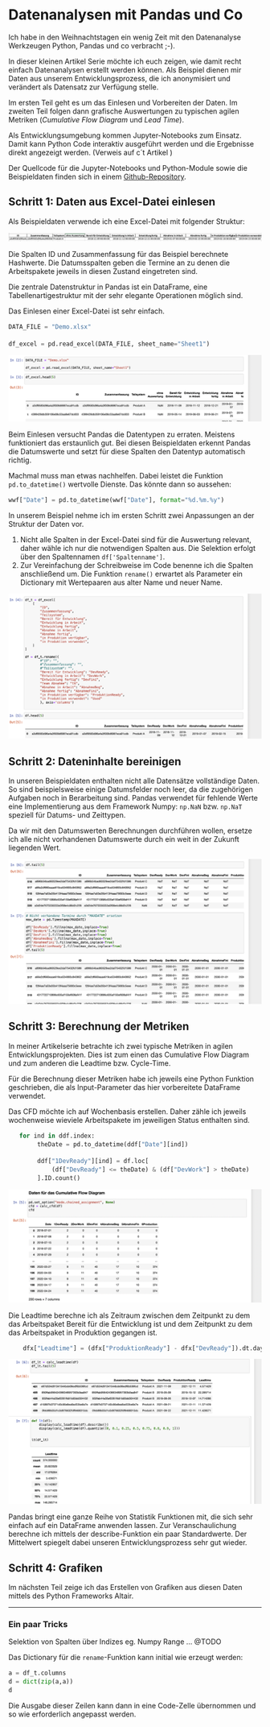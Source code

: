 # Datenanalysen mit Pandas und Co

Ich habe in den Weihnachtstagen ein wenig Zeit mit den Datenanalyse Werkzeugen Python, Pandas und co verbracht ;-).

In dieser kleinen Artikel Serie möchte ich euch zeigen, wie damit recht einfach Datenanalysen erstellt werden können. Als Beispiel dienen mir Daten aus unserem Entwicklungsprozess, die ich anonymisiert und verändert als Datensatz zur Verfügung stelle.

Im ersten Teil geht es um das Einlesen und Vorbereiten der Daten. Im zweiten Teil folgen dann grafische Auswertungen zu typischen agilen Metriken (_Cumulative Flow Diagram_ und _Lead Time_).

Als Entwicklungsumgebung kommen Jupyter-Notebooks zum Einsatz. Damit kann Python Code interaktiv ausgeführt werden und die Ergebnisse direkt angezeigt werden. (Verweis auf c´t Artikel )

Der Quellcode für die Jupyter-Notebooks und Python-Module sowie die Beispieldaten finden sich in einem [Github-Repository](https://github.com/rzablo/effective-doodle.git).

## Schritt 1: Daten aus Excel-Datei einlesen

Als Beispieldaten verwende ich eine Excel-Datei mit folgender Struktur:

![Struktur Exceldaten](Struktur_Exceldatei.png)

Die Spalten ID und Zusammenfassung für das Beispiel berechnete Hashwerte. Die Datumsspalten geben die Termine an zu denen die Arbeitspakete jeweils in diesen Zustand eingetreten sind.

Die zentrale Datenstruktur in Pandas ist ein DataFrame, eine Tabellenartigestruktur mit der sehr elegante Operationen möglich sind.

Das Einlesen einer Excel-Datei ist sehr einfach.

```python
DATA_FILE = "Demo.xlsx"

df_excel = pd.read_excel(DATA_FILE, sheet_name="Sheet1")
```

![Code Einlesen](Code_Exceldatei_lesen.png)

Beim Einlesen versucht Pandas die Datentypen zu erraten. Meistens funktioniert das erstaunlich gut. Bei diesen Beispieldaten erkennt Pandas die Datumswerte und setzt für diese Spalten den Datentyp automatisch richtig.

Machmal muss man etwas nachhelfen. Dabei leistet die Funktion `pd.to_datetime()` wertvolle Dienste. Das könnte dann so aussehen:

```python
wwf["Date"] = pd.to_datetime(wwf["Date"], format="%d.%m.%y")
```

In unserem Beispiel nehme ich im ersten Schritt zwei Anpassungen an der Struktur der Daten vor.

1. Nicht alle Spalten in der Excel-Datei sind für die Auswertung relevant, daher wähle ich nur die notwendigen Spalten aus. Die Selektion erfolgt über den Spaltennamen `df['Spaltenname']`.
2. Zur Vereinfachung der Schreibweise im Code benenne ich die Spalten anschließend um. Die Funktion `rename()` erwartet als Parameter ein Dictionary mit Wertepaaren aus alter Name und neuer Name.

![Code Struktur anpassen](Code_Struktur_anpassen.png)

## Schritt 2: Dateninhalte bereinigen

In unseren Beispieldaten enthalten nicht alle Datensätze vollständige Daten. So sind beispielsweise einige Datumsfelder noch leer, da die zugehörigen Aufgaben noch in Berarbeitung sind. Pandas verwendet für fehlende Werte eine Implementierung aus dem Framework Numpy: `np.NaN` bzw. `np.NaT` speziell für Datums- und Zeittypen.

Da wir mit den Datumswerten Berechnungen durchführen wollen, ersetze ich alle nicht vorhandenen Datumswerte durch ein weit in der Zukunft liegenden Wert.

![Code Daten Bereinigen](Code_Daten_bereinigen.png)

## Schritt 3: Berechnung der Metriken

In meiner Artikelserie betrachte ich zwei typische Metriken in agilen Entwicklungsprojekten. Dies ist zum einen das Cumulative Flow Diagram und zum anderen die Leadtime bzw. Cycle-Time.

Für die Berechnung dieser Metriken habe ich jeweils eine Python Funktion geschrieben, die als Input-Parameter das hier vorbereitete DataFrame verwendet.

Das CFD möchte ich auf Wochenbasis erstellen. Daher zähle ich jeweils wochenweise wieviele Arbeitspakete im jeweiligen Status enthalten sind.

```python
   for ind in ddf.index:
        theDate = pd.to_datetime(ddf["Date"][ind])
   
        ddf["1DevReady"][ind] = df.loc[
            (df["DevReady"] <= theDate) & (df["DevWork"] > theDate)
        ].ID.count()
```

![Code Calc CFD](Code_calc_cfd.png)

Die Leadtime berechne ich als Zeitraum zwischen dem Zeitpunkt zu dem das Arbeitspaket  Bereit für die Entwicklung ist und dem Zeitpunkt zu dem das Arbeitspaket in Produktion gegangen ist.

```python
    dfx["Leadtime"] = (dfx["ProduktionReady"] - dfx["DevReady"]).dt.days / 7
```
![Code Calc Leadtime](Code_calc_leadtime.png)

Pandas bringt eine ganze Reihe von Statistik Funktionen mit, die sich sehr einfach auf ein DataFrame anwenden lassen. Zur Veranschaulichung berechne ich mittels der describe-Funktion ein paar Standardwerte. Der Mittelwert spiegelt dabei unseren Entwicklungsprozess sehr gut wieder.

## Schritt 4: Grafiken

Im nächsten Teil zeige ich das Erstellen von Grafiken aus diesen Daten mittels des Python Frameworks Altair.

* * * *

### Ein paar Tricks

Selektion von Spalten über Indizes eg. Numpy Range ... @TODO

Das Dictionary für die `rename`-Funktion kann initial wie erzeugt werden:

```python
a = df_t.columns
d = dict(zip(a,a))
d
```

Die Ausgabe dieser Zeilen kann dann in eine Code-Zelle übernommen und so wie erforderlich angepasst werden.
